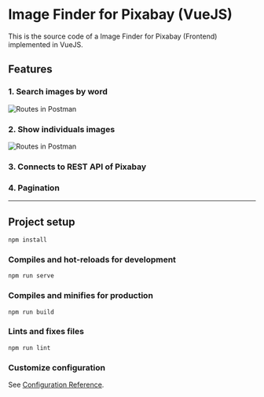 # Image Finder for Pixabay (VueJS)

This is the source code of a Image Finder for Pixabay (Frontend) implemented in VueJS.

## Features

### 1. Search images by word

![Routes in Postman](https://github.com/josesoal/my-images/blob/master/vue-pixabay/search.png?raw=true)

### 2. Show individuals images

![Routes in Postman](https://github.com/josesoal/my-images/blob/master/vue-pixabay/image.png?raw=true)

### 3. Connects to REST API of Pixabay
### 4. Pagination

---

## Project setup
```
npm install
```

### Compiles and hot-reloads for development
```
npm run serve
```

### Compiles and minifies for production
```
npm run build
```

### Lints and fixes files
```
npm run lint
```

### Customize configuration
See [Configuration Reference](https://cli.vuejs.org/config/).
